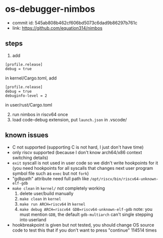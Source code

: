 # os-debugger-nimbos

- commit id: 545ab808b462cf606bd5073c6dad9b86297b761c
- link: <https://github.com/equation314/nimbos>

## steps
1. add
```
[profile.release]
debug = true
```
in kernel/Cargo.toml, add 
```
[profile.release]
debug = true
debuginfo-level = 2
```
in user/rust/Cargo.toml

2. run nimbos in riscv64 once
3. load code-debug extension, put `launch.json` in .vscode/

## known issues
- C not supported (supporting C is not hard, I just don't have time)
- only riscv supported (because I don't know arch64/x86 context switching details)
- `exit` syscall is not used in user code so we didn't write hookpoints for it (you need hookpoints for all syscalls that changes next user program symbol file such as `exec` but not `fork`)
- "gdbpath" attribute need full path like `/opt/riscv/bin/riscv64-unknown-elf-gdb`
- `make clean` in `kernel/` not completely working
  1. delete user/build manually
  2. `make clean` in `kernel`
  3. `make run ARCH=riscv64` in `kernel`
  4. `make debug ARCH=riscv64 GDB=riscv64-unknown-elf-gdb` note: you must mention `GDB`, the default `gdb-multiarch` can't single stepping into userland
- hookbreakpoint is given but not tested, you should change OS source code to test this that if you don't want to press "continue" 114514 times
